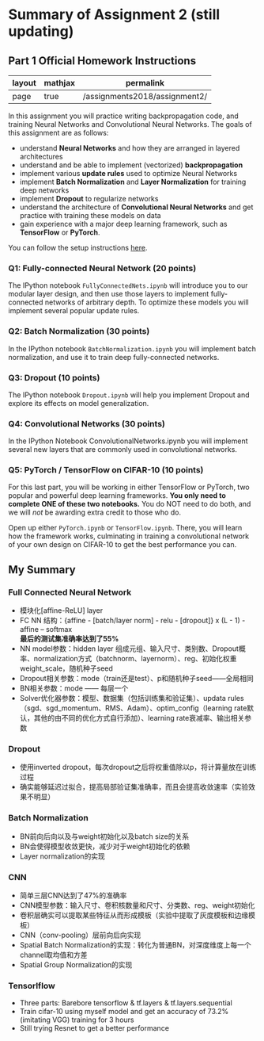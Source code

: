 # Summary of Assignment 2 (still updating)
## Part 1 Official Homework Instructions
|layout|mathjax|permalink|
| - | - | - |
|page|true|/assignments2018/assignment2/|

In this assignment you will practice writing backpropagation code, and training
Neural Networks and Convolutional Neural Networks. The goals of this assignment
are as follows:


- understand **Neural Networks** and how they are arranged in layered
  architectures
- understand and be able to implement (vectorized) **backpropagation**
- implement various **update rules** used to optimize Neural Networks
- implement **Batch Normalization** and **Layer Normalization** for training deep networks
- implement **Dropout** to regularize networks
- understand the architecture of **Convolutional Neural Networks** and
  get practice with training these models on data
- gain experience with a major deep learning framework, such as **TensorFlow** or **PyTorch**.

You can follow the setup instructions [here](http://cs231n.github.io/setup-instructions/).

### Q1: Fully-connected Neural Network (20 points)
The IPython notebook `FullyConnectedNets.ipynb` will introduce you to our
modular layer design, and then use those layers to implement fully-connected
networks of arbitrary depth. To optimize these models you will implement several
popular update rules.

### Q2: Batch Normalization (30 points)
In the IPython notebook `BatchNormalization.ipynb` you will implement batch
normalization, and use it to train deep fully-connected networks.

### Q3: Dropout (10 points)
The IPython notebook `Dropout.ipynb` will help you implement Dropout and explore
its effects on model generalization.

### Q4: Convolutional Networks (30 points)
In the IPython Notebook ConvolutionalNetworks.ipynb you will implement several new layers that are commonly used in convolutional networks.

### Q5: PyTorch / TensorFlow on CIFAR-10 (10 points)
For this last part, you will be working in either TensorFlow or PyTorch, two popular and powerful deep learning frameworks. **You only need to complete ONE of these two notebooks.** You do NOT need to do both, and we will _not_ be awarding extra credit to those who do. 

Open up either `PyTorch.ipynb` or `TensorFlow.ipynb`. There, you will learn how the framework works, culminating in training a  convolutional network of your own design on CIFAR-10 to get the best performance you can.

## My Summary
### Full Connected Neural Network
- 模块化[affine-ReLU] layer
- FC NN 结构：{affine - [batch/layer norm] - relu - [dropout]} x (L - 1) - affine – softmax <br> **最后的测试集准确率达到了55%**
- NN model参数：hidden layer 组成元组、输入尺寸、类别数、Dropout概率、normalization方式（batchnorm、layernorm）、reg、初始化权重weight_scale，随机种子seed
- Dropout相关参数：mode（train还是test）、p和随机种子seed——全局相同
- BN相关参数：mode —— 每层一个
- Solver优化器参数：模型、数据集（包括训练集和验证集）、updata rules（sgd、sgd_momentum、RMS、Adam）、optim_config（learning rate默认，其他的由不同的优化方式自行添加）、learning rate衰减率、输出相关参数

### Dropout
- 使用inverted dropout，每次dropout之后将权重值除以p，将计算量放在训练过程
- 确实能够延迟过拟合，提高局部验证集准确率，而且会提高收敛速率（实验效果不明显）

### Batch Normalization
- BN前向后向以及与weight初始化以及batch size的关系
- BN会使得模型收敛更快，减少对于weight初始化的依赖
- Layer normalization的实现

### CNN
- 简单三层CNN达到了47%的准确率
- CNN模型参数：输入尺寸、卷积核数量和尺寸、分类数、reg、weight初始化
- 卷积层确实可以提取某些特征从而形成模板（实验中提取了灰度模板和边缘模板）
- CNN（conv-pooling）层前向后向实现
- Spatial Batch Normalization的实现：转化为普通BN，对深度维度上每一个channel取均值和方差
- Spatial Group Normalization的实现

### Tensorlflow
- Three parts: Barebore tensorflow & tf.layers & tf.layers.sequential
- Train cifar-10 using myself model and get an accuracy of 73.2% (imitating VGG) training for 3 hours
- Still trying Resnet to get a better performance
